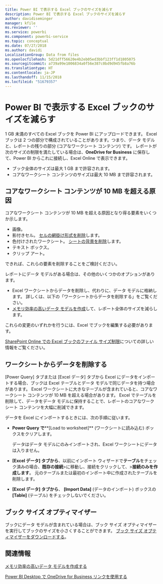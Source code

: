 ```yaml
---
title: Power BI で表示する Excel ブックのサイズを減らす
description: Power BI で表示する Excel ブックのサイズを減らす
author: davidiseminger
manager: kfile
ms.reviewer: ''
ms.service: powerbi
ms.component: powerbi-service
ms.topic: conceptual
ms.date: 07/27/2018
ms.author: davidi
LocalizationGroup: Data from files
ms.openlocfilehash: 5d21dff56620e4b2eb05ed3bbf123ff1d1805075
ms.sourcegitcommit: a739a99e1006834a0f56e387c0bd9d945fb8a76b
ms.translationtype: HT
ms.contentlocale: ja-JP
ms.lasthandoff: 11/15/2018
ms.locfileid: "51679357"
---
```

# <a name="reduce-the-size-of-an-excel-workbook-to-view-it-in-power-bi"></a>Power BI で表示する Excel ブックのサイズを減らす
1 GB 未満のすべての Excel ブックを Power BI にアップロードできます。 Excel ブックは 2 つの部分で構成されていることがあります。つまり、データ モデルと、レポートの残りの部分 (コアなワークシート コンテンツ) です。 レポートが次のサイズの制限を満たしている場合は、**OneDrive for Business** に保存して、Power BI からこれに接続し、Excel Online で表示できます。

* ブック全体のサイズは最大 1 GB まで許容されます。
* コアなワークシート コンテンツのサイズは最大 10 MB まで許容されます。

## <a name="what-makes-core-worksheet-contents-larger-than-10-mb"></a>コアなワークシート コンテンツが 10 MB を超える原因
コアなワークシート コンテンツが 10 MB を超える原因となり得る要素をいくつか示します。

* 画像。
* 影付きセル。 [セルの網掛け形式を削除](https://support.office.com/article/Add-or-change-the-background-color-of-cells-ac10f131-b847-428f-b656-d65375fb815e)します。
* 色付けされたワークシート。 [シートの背景を削除](https://support.office.com/article/add-or-remove-a-sheet-background-3577a762-8450-4556-96a2-cc265abc00a8)します。
* テキスト ボックス。
* クリップ アート。

できれば、これらの要素を削除することをご検討ください。 

レポートにデータ モデルがある場合は、その他のいくつかのオプションがあります。 

* Excel ワークシートからデータを削除し、代わりに、データ モデルに格納します。 詳しくは、以下の「ワークシートからデータを削除する」をご覧ください。 
* [メモリ効率の高いデータ モデルを作成](https://support.office.com/article/Create-a-memory-efficient-Data-Model-using-Excel-2013-and-the-Power-Pivot-add-in-951c73a9-21c4-46ab-9f5e-14a2833b6a70)して、レポート全体のサイズを減らします。

これらの変更のいずれかを行うには、Excel でブックを編集する必要があります。

[SharePoint Online での Excel ブックのファイル サイズ制限](https://support.office.com/article/File-size-limits-for-workbooks-in-SharePoint-Online-9e5bc6f8-018f-415a-b890-5452687b325e)についての詳しい情報をご覧ください。

## <a name="remove-data-from-worksheets"></a>ワークシートからデータを削除する
[Power Query] タブまたは [Excel データ] タブから Excel にデータをインポートする場合、ブックは Excel テーブルとデータ モデルで同じデータを持つ場合があります。 Excel ワークシートに大きなテーブルが含まれていると、コアなワークシート コンテンツが 10 MB を超える場合があります。 Excel でテーブルを削除して、データをデータ モデルに保持することで、レポートのコアなワークシート コンテンツを大幅に削減できます。 

データを Excel にインポートするときには、次の手順に従います。

* **Power Query で****[Load to worksheet]** (ワークシートに読み込む) ボックスをクリアします。
  
  データはデータ モデルにのみインポートされ、Excel ワークシートにデータは入りません。
* **[Excel データ] タブから**、以前にインポート ウィザードで**テーブル**をチェック済みの場合、**既存の接続**\>に移動し、接続をクリックして、\>**接続のみを作成します**。 元のテーブルまたは最初のインポート中に作成されたテーブルを削除します。
* **[Excel データ] タブから**、 **[Import Data]** (データのインポート) ボックスの **[Table]** (テーブル) をチェックしないでください。

## <a name="workbook-size-optimizer"></a>ブック サイズ オプティマイザー
ブックにデータ モデルが含まれている場合は、ブック サイズ オプティマイザーを実行してブックのサイズを小さくすることができます。 [ブック サイズ オプティマイザーをダウンロードする](https://www.microsoft.com/download/details.aspx?id=38793)。

## <a name="related-info"></a>関連情報
[メモリ効率の高いデータ モデルを作成する](https://support.office.com/article/Create-a-memory-efficient-Data-Model-using-Excel-2013-and-the-Power-Pivot-add-in-951c73a9-21c4-46ab-9f5e-14a2833b6a70)

[Power BI Desktop で OneDrive for Business リンクを使用する](desktop-use-onedrive-business-links.md)

